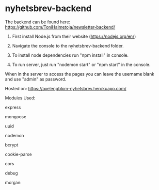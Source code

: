# nyhetsbrev-backend

The backend can be found here: https://github.com/ToniHalmetoja/newsletter-backend/

1. First install Node.js from their website (https://nodejs.org/en/)

2. Navigate the console to the nyhetsbrev-backend folder.

3. To install node dependencies run "npm install" in console.

4. To run server, just run "nodemon start" or "npm start" in the console.

When in the server to access the pages you can leave the username blank and use "admin" as password.

Hosted on: https://axelengblom-nyhetsbrev.herokuapp.com/

Modules Used:

express

mongoose

uuid

nodemon

bcrypt

cookie-parse

cors

debug

morgan
